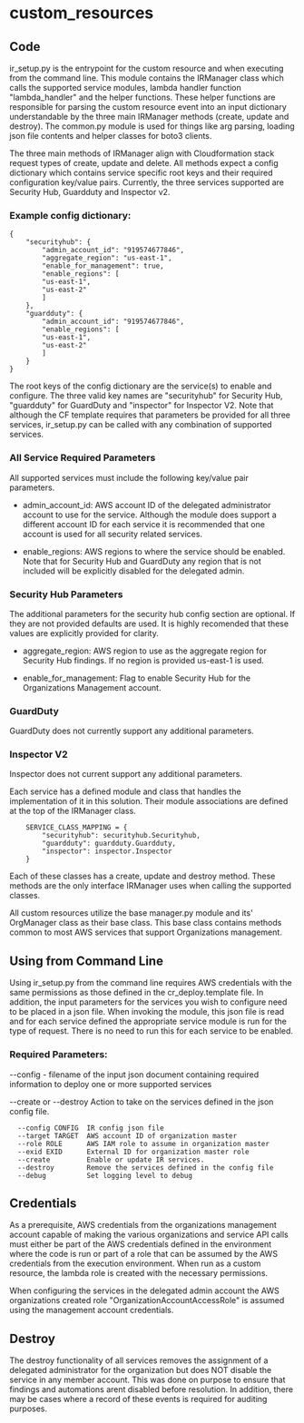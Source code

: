 # custom_resources

## Code
ir_setup.py is the entrypoint for the custom resource and when executing from the command line.  This module contains the IRManager class which calls the supported service modules, lambda handler function "lambda_handler" and the helper functions.  These helper functions are responsible for parsing the custom resource event into an input dictionary understandable by the three main  IRManager methods (create, update and destroy).  The common.py module is used for things like arg parsing, loading json file contents and helper classes for boto3 clients.

The three main methods of IRManager align with Cloudformation stack request types of create, update and delete.  All methods expect a config dictionary which contains service specific root keys and their required configuration key/value pairs.  Currently, the three services supported are Security Hub, Guardduty and Inspector v2.

### Example config dictionary:
```
{
    "securityhub": {
        "admin_account_id": "919574677846",
        "aggregate_region": "us-east-1",
        "enable_for_management": true,
        "enable_regions": [
        "us-east-1",
        "us-east-2"
        ]
    },
    "guardduty": {
        "admin_account_id": "919574677846",
        "enable_regions": [
        "us-east-1",
        "us-east-2"
        ]
    }
}
```

The root keys of the config dictionary are the service(s) to enable and configure.  The three valid key names are "securityhub" for Security Hub, "guardduty" for GuardDuty and "inspector" for Inspector V2.  Note that although the CF template requires that parameters be provided for all three services, ir_setup.py can be called with any combination of supported services.

### All Service Required Parameters
All supported services must include the following key/value pair parameters.

- admin_account_id: AWS account ID of the delegated administrator account to use for the service.  Although the module does support a different account ID for each service it is recommended that one account is used for all security related services.

- enable_regions: AWS regions to where the service should be enabled.  Note that for Security Hub and GuardDuty any region that is not included will be explicitly disabled for the delegated admin.

### Security Hub Parameters
The additional parameters for the security hub config section are optional.  If they are not provided defaults are used.  It is highly recomended that these values are explicitly provided for clarity.

- aggregate_region: AWS region to use as the aggregate region for Security Hub findings.  If no region is provided us-east-1 is used.

- enable_for_management: Flag to enable Security Hub for the Organizations Management account.

### GuardDuty
GuardDuty does not currently support any additional parameters.

### Inspector V2
Inspector does not current support any additional parameters.


Each service has a defined module and class that handles the implementation of it in this solution.  Their module associations are defined at the top of the IRManager class.

```
    SERVICE_CLASS_MAPPING = {
        "securityhub": securityhub.Securityhub,
        "guardduty": guardduty.Guardduty,
        "inspector": inspector.Inspector
    }
```
Each of these classes has a create, update and destroy method.  These methods are the only interface IRManager uses when calling the supported classes.

All custom resources utilize the base manager.py module and its' OrgManager class as their base class.  This base class contains methods common to most AWS services that support Organizations management.


## Using from Command Line
Using ir_setup.py from the command line requires AWS credentials with the same permissions as those defined in the cr_deploy.template file. In addition, the input parameters for the services you wish to configure need to be placed in a json file.  When invoking the module, this json file is read and for each service defined the appropriate service module is run for the type of request.  There is no need to run this for each service to be enabled.

### Required Parameters:
--config - filename of the input json document containing required information to deploy one or more supported services

--create or --destroy Action to take on the services defined in the json config file.

```
  --config CONFIG  IR config json file
  --target TARGET  AWS account ID of organization master
  --role ROLE      AWS IAM role to assume in organization master
  --exid EXID      External ID for organization master role
  --create         Enable or update IR services.
  --destroy        Remove the services defined in the config file
  --debug          Set logging level to debug
```

## Credentials
As a prerequisite, AWS credentials from the organizations management account capable of making the various organizations and service API calls must either be part of the AWS credentials defined in the environment where the code is run or part of a role that can be assumed by the AWS credentials from the execution environment. When run as a custom resource, the lambda role is created with the necessary permissions.

When configuring the services in the delegated admin account the AWS organizations created role "OrganizationAccountAccessRole" is assumed using the management account credentials.

## Destroy
The destroy functionality of all services removes the assignment of a delegated administrator for the organization but does NOT disable the service in any member account.  This was done on purpose to ensure that findings and automations arent disabled before resolution.  In addition, there may be cases where a record of these events is required for auditing purposes.
